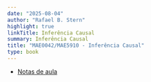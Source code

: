 ```yaml
---
date: "2025-08-04"
author: "Rafael B. Stern"
highlight: true
linkTitle: Inferência Causal
summary: Inferência Causal
title: "MAE0042/MAE5910 - Inferência Causal"
type: book
---
```


- [Notas de aula](https://github.com/rbstern/causality_book/blob/master/book.pdf)

